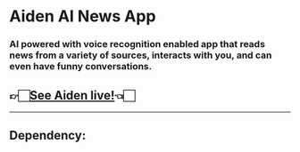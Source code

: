 # Aiden AI News App
### AI powered with voice recognition enabled app that reads news from a variety of sources, interacts with you, and can even have funny conversations.

## 👉🏻[See Aiden live!](https://aidenapp.netlify.app//)👈🏻
---
## Dependency:



